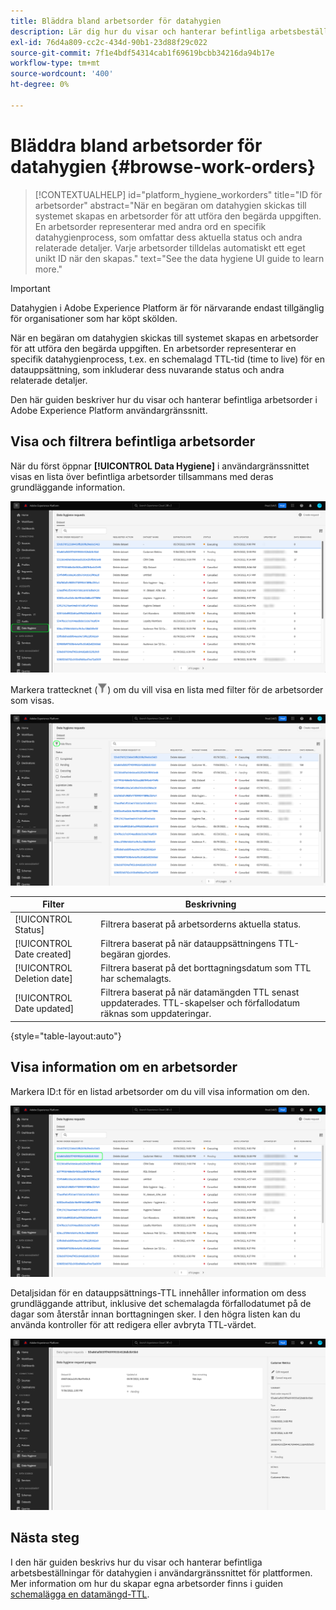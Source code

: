 ```yaml
---
title: Bläddra bland arbetsorder för datahygien
description: Lär dig hur du visar och hanterar befintliga arbetsbeställningar för datahygien i Adobe Experience Platform användargränssnitt.
exl-id: 76d4a809-cc2c-434d-90b1-23d88f29c022
source-git-commit: 7f1e4bdf54314cab1f69619bcbb34216da94b17e
workflow-type: tm+mt
source-wordcount: '400'
ht-degree: 0%

---
```


# Bläddra bland arbetsorder för datahygien {#browse-work-orders}

>[!CONTEXTUALHELP]
>id="platform_hygiene_workorders"
>title="ID för arbetsorder"
>abstract="När en begäran om datahygien skickas till systemet skapas en arbetsorder för att utföra den begärda uppgiften. En arbetsorder representerar med andra ord en specifik datahygienprocess, som omfattar dess aktuella status och andra relaterade detaljer. Varje arbetsorder tilldelas automatiskt ett eget unikt ID när den skapas."
>text="See the data hygiene UI guide to learn more."

>[!IMPORTANT]
>
>Datahygien i Adobe Experience Platform är för närvarande endast tillgänglig för organisationer som har köpt skölden.

När en begäran om datahygien skickas till systemet skapas en arbetsorder för att utföra den begärda uppgiften. En arbetsorder representerar en specifik datahygienprocess, t.ex. en schemalagd TTL-tid (time to live) för en datauppsättning, som inkluderar dess nuvarande status och andra relaterade detaljer.

Den här guiden beskriver hur du visar och hanterar befintliga arbetsorder i Adobe Experience Platform användargränssnitt.

## Visa och filtrera befintliga arbetsorder

När du först öppnar **[!UICONTROL Data Hygiene]** i användargränssnittet visas en lista över befintliga arbetsorder tillsammans med deras grundläggande information.

![Bilden visar [!UICONTROL Data Hygiene] arbetsytan i plattformsgränssnittet](../images/ui/browse/work-order-list.png)

<!-- The list only shows work orders for one category at a time. Select **[!UICONTROL Consumer]** to view a list of consumer deletion tasks, and **[!UICONTROL Dataset]** to view a list of time-to-live (TTL) schedules for datasets.

![Image showing the [!UICONTROL Dataset] tab](../images/ui/browse/dataset-tab.png) -->

Markera trattecknet (![Bild av trattsymbolen](../images/ui/browse/funnel-icon.png)) om du vill visa en lista med filter för de arbetsorder som visas.

![Bild på de arbetsorderfilter som visas](../images/ui/browse/filters.png)

| Filter | Beskrivning |
| --- | --- |
| [!UICONTROL Status] | Filtrera baserat på arbetsorderns aktuella status. |
| [!UICONTROL Date created] | Filtrera baserat på när datauppsättningens TTL-begäran gjordes. |
| [!UICONTROL Deletion date] | Filtrera baserat på det borttagningsdatum som TTL har schemalagts. |
| [!UICONTROL Date updated] | Filtrera baserat på när datamängden TTL senast uppdaterades. TTL-skapelser och förfallodatum räknas som uppdateringar. |

{style=&quot;table-layout:auto&quot;}

## Visa information om en arbetsorder

Markera ID:t för en listad arbetsorder om du vill visa information om den.

![Bild som visar ett arbetsorders-ID som markeras](../images/ui/browse/select-work-order.png)

<!-- Depending on the type of work order selected, different information and controls are provided. These are covered in the sections below.

### Consumer delete details

>[!CONTEXTUALHELP]
>id="platform_hygiene_responsemessages"
>title="Consumer delete response"
>abstract="When a consumer deletion process receives a response from the system, these messages are displayed under the **[!UICONTROL Result]** section. If a problem occurs while a work order is processing, any relevant error messages will appear in this section to help you troubleshoot the issue. To learn more, see the data hygiene UI guide."


The details of a consumer delete request are read-only, displaying its basic attributes such as its current status and the time elapsed since the request was made.

![Image showing the details page for a consumer delete work order](../images/ui/browse/consumer-delete-details.png)

### Dataset TTL details -->

Detaljsidan för en datauppsättnings-TTL innehåller information om dess grundläggande attribut, inklusive det schemalagda förfallodatumet på de dagar som återstår innan borttagningen sker. I den högra listen kan du använda kontroller för att redigera eller avbryta TTL-värdet.

![Bild som visar informationssidan för en TTL-arbetsorder för datauppsättning](../images/ui/browse/ttl-details.png)

## Nästa steg

I den här guiden beskrivs hur du visar och hanterar befintliga arbetsbeställningar för datahygien i användargränssnittet för plattformen. Mer information om hur du skapar egna arbetsorder finns i guiden [schemalägga en datamängd-TTL](./ttl.md).
